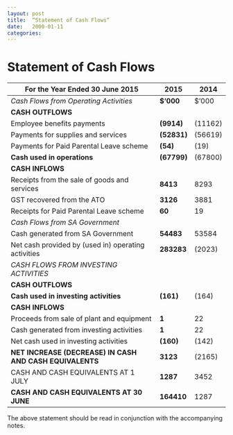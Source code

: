 ```yaml
---
layout: post
title:  “Statement of Cash Flows“
date:   2000-01-11
categories:
---
```


# Statement of Cash Flows

| For the Year Ended 30 June 2015 | **2015** | 2014
| --- | --- | ---
| *Cash Flows from Operating Activities* | **$’000** | $’000
| **CASH OUTFLOWS** | |
| Employee benefits payments | **(9914)** | (11162)
| Payments for supplies and services | **(52831)** | (56619)
| Payments for Paid Parental Leave scheme | **(54)** | (19)
| **Cash used in operations** | **(67799)** | (67800)
| **CASH INFLOWS** | |         
| Receipts from the sale of goods and services | **8413** | 8293
| GST recovered from the ATO | **3126** | 3881
| Receipts for Paid Parental Leave scheme | **60** | 19
| *Cash Flows from SA Government* | |
| Cash generated from SA Government | **54483** | 53584
| Net cash provided by (used in) operating activities | **283283** | (2023)
| *CASH FLOWS FROM INVESTING ACTIVITIES* | |
| **CASH OUTFLOWS** | |
| **Cash used in investing activities** | **(161)** | (164)
| **CASH INFLOWS** | |
| Proceeds from sale of plant and equipment | **1** | 22
| Cash generated from investing activities | **1** | 22
| Net cash used in investing activities | **(160)** | (142)
| **NET INCREASE (DECREASE) IN CASH AND CASH EQUIVALENTS** | **3123** | (2165)
| CASH AND CASH EQUIVALENTS AT 1 JULY | **1287** | 3452
| **CASH AND CASH EQUIVALENTS AT 30 JUNE** | **164410** | 1287

The above statement should be read in conjunction with the accompanying notes.
